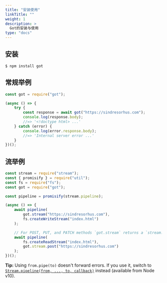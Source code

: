 ```yaml
---
title: "安装使用"
linkTitle: ""
weight: 1
description: >
  Got的安装与使用
type: "docs"
---
```


## 安装

```
$ npm install got
```

## 常规举例

```js
const got = require("got");

(async () => {
	try {
		const response = await got("https://sindresorhus.com");
		console.log(response.body);
		//=> '<!doctype html> ...'
	} catch (error) {
		console.log(error.response.body);
		//=> 'Internal server error ...'
	}
})();
```

## 流举例

```js
const stream = require("stream");
const { promisify } = require("util");
const fs = require("fs");
const got = require("got");

const pipeline = promisify(stream.pipeline);

(async () => {
	await pipeline(
		got.stream("https://sindresorhus.com"),
		fs.createWriteStream("index.html")
	);

	// For POST, PUT, and PATCH methods `got.stream` returns a `stream.Writable`
	await pipeline(
		fs.createReadStream("index.html"),
		got.stream.post("https://sindresorhus.com")
	);
})();
```

**Tip:** Using `from.pipe(to)` doesn't forward errors. If you use it, switch to [`Stream.pipeline(from, ..., to, callback)`](https://nodejs.org/api/stream.html#stream_stream_pipeline_streams_callback) instead (available from Node v10).
